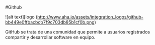 #Github

![alt text][logo (http://www.aha.io/assets/integration_logos/github-bb449e0ffbacbcb7f9c703db85b1cf0b.png)

GitHub se trata de una comunidad que permite a  usuarios registrados compartir y desarrollar software en equipo.